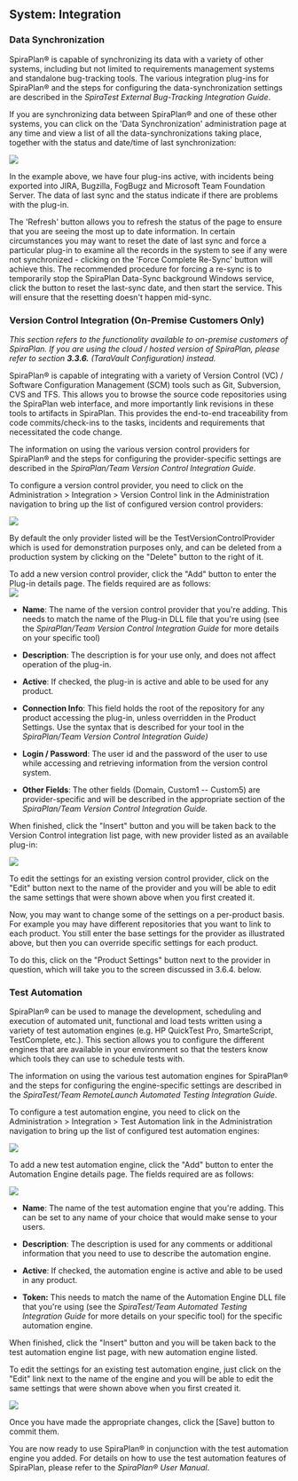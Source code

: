## System: Integration

### Data Synchronization

SpiraPlan® is capable of synchronizing its data with a variety of other
systems, including but not limited to requirements management systems
and standalone bug-tracking tools. The various integration plug-ins for
SpiraPlan® and the steps for configuring the data-synchronization
settings are described in the *SpiraTest External Bug-Tracking
Integration Guide*.

If you are synchronizing data between SpiraPlan® and one of these other
systems, you can click on the 'Data Synchronization' administration page
at any time and view a list of all the data-synchronizations taking
place, together with the status and date/time of last synchronization:

![](img/System_Integration_75.png)




In the example above, we have four plug-ins active, with incidents being
exported into JIRA, Bugzilla, FogBugz and Microsoft Team Foundation
Server. The data of last sync and the status indicate if there are
problems with the plug-in.

The 'Refresh' button allows you to refresh the status of the page to
ensure that you are seeing the most up to date information. In certain
circumstances you may want to reset the date of last sync and force a
particular plug-in to examine all the records in the system to see if
any were not synchronized - clicking on the 'Force Complete Re-Sync'
button will achieve this. The recommended procedure for forcing a
re-sync is to temporarily stop the SpiraPlan Data-Sync background
Windows service, click the button to reset the last-sync date, and then
start the service. This will ensure that the resetting doesn't happen
mid-sync.

### Version Control Integration (On-Premise Customers Only)

*This section refers to the functionality available to on-premise
customers of SpiraPlan. If you are using the cloud / hosted version of
SpiraPlan, please refer to section **3.3.6.** (TaraVault Configuration)
instead.*

SpiraPlan® is capable of integrating with a variety of Version Control
(VC) / Software Configuration Management (SCM) tools such as Git,
Subversion, CVS and TFS. This allows you to browse the source code
repositories using the SpiraPlan web interface, and more importantly
link revisions in these tools to artifacts in SpiraPlan. This provides
the end-to-end traceability from code commits/check-ins to the tasks,
incidents and requirements that necessitated the code change.

The information on using the various version control providers for
SpiraPlan® and the steps for configuring the provider-specific settings
are described in the *SpiraPlan/Team Version Control Integration Guide*.

To configure a version control provider, you need to click on the
Administration \> Integration \> Version Control link in the
Administration navigation to bring up the list of configured version
control providers:

![](img/System_Integration_76.png)




By default the only provider listed will be the
TestVersionControlProvider which is used for demonstration purposes
only, and can be deleted from a production system by clicking on the
"Delete" button to the right of it.

To add a new version control provider, click the "Add" button to enter
the Plug-in details page. The fields required are as follows:\
![](img/System_Integration_77.png)




-   **Name**: The name of the version control provider that you're
adding. This needs to match the name of the Plug-in DLL file that
you're using (see the *SpiraPlan/Team Version Control Integration
Guide* for more details on your specific tool)

-   **Description**: The description is for your use only, and does not
affect operation of the plug-in.

-   **Active**: If checked, the plug-in is active and able to be used
for any product.

-   **Connection Info**: This field holds the root of the repository for
any product accessing the plug-in, unless overridden in the Product
Settings. Use the syntax that is described for your tool in the
*SpiraPlan/Team Version Control Integration Guide)*

-   **Login / Password**: The user id and the password of the user to
use while accessing and retrieving information from the version
control system.

-   **Other Fields**: The other fields (Domain, Custom1 -- Custom5) are
provider-specific and will be described in the appropriate section
of the *SpiraPlan/Team Version Control Integration Guide.*

When finished, click the "Insert" button and you will be taken back to
the Version Control integration list page, with new provider listed as
an available plug-in:

![](img/System_Integration_78.png)




To edit the settings for an existing version control provider, click on
the "Edit" button next to the name of the provider and you will be able
to edit the same settings that were shown above when you first created
it.

Now, you may want to change some of the settings on a per-product basis.
For example you may have different repositories that you want to link to
each product. You still enter the base settings for the provider as
illustrated above, but then you can override specific settings for each
product.

To do this, click on the "Product Settings" button next to the provider
in question, which will take you to the screen discussed in 3.6.4.
below.

### Test Automation

SpiraPlan® can be used to manage the development, scheduling and
execution of automated unit, functional and load tests written using a
variety of test automation engines (e.g. HP QuickTest Pro, SmarteScript,
TestComplete, etc.). This section allows you to configure the different
engines that are available in your environment so that the testers know
which tools they can use to schedule tests with.

The information on using the various test automation engines for
SpiraPlan® and the steps for configuring the engine-specific settings
are described in the *SpiraTest/Team RemoteLaunch Automated Testing
Integration Guide*.

To configure a test automation engine, you need to click on the
Administration \> Integration \> Test Automation link in the
Administration navigation to bring up the list of configured test
automation engines:

![](img/System_Integration_79.png)




To add a new test automation engine, click the "Add" button to enter the
Automation Engine details page. The fields required are as follows:

![](img/System_Integration_80.png)




-   **Name**: The name of the test automation engine that you're adding.
This can be set to any name of your choice that would make sense to
your users.

-   **Description**: The description is used for any comments or
additional information that you need to use to describe the
automation engine.

-   **Active**: If checked, the automation engine is active and able to
be used in any product.

-   **Token:** This needs to match the name of the Automation Engine DLL
file that you're using (see the *SpiraTest/Team Automated Testing
Integration Guide* for more details on your specific tool) for the
specific automation engine.

When finished, click the "Insert" button and you will be taken back to
the test automation engine list page, with new automation engine listed.

To edit the settings for an existing test automation engine, just click
on the "Edit" link next to the name of the engine and you will be able
to edit the same settings that were shown above when you first created
it.

![](img/System_Integration_81.png)




Once you have made the appropriate changes, click the \[Save\] button to
commit them.

You are now ready to use SpiraPlan® in conjunction with the test
automation engine you added. For details on how to use the test
automation features of SpiraPlan, please refer to the *SpiraPlan® User
Manual*.

